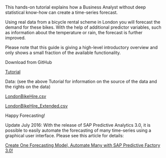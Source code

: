 This hands-on tutorial  explains how a Business Analyst without deep statistical know-how can create a time-series forecast.

Using real data from a bicycle rental scheme in London you will forecast the demand for these bikes. With the help of additional predictor variables, such as information about the temperature or rain, the forecast is further improved.

Please note that this guide is giving a high-level introductory overview and only shows a small fraction of the available functionality.

Download from GitHub

[Tutorial](https://github.com/AndreasForster/Predictive/raw/master/AutomatedTimeSeriesTutorial/SAP_PA_Automated_TimeSeriesTutorial.pdf)

Data: (see the above Tutorial for information on the source of the data and the rights on the data)

[LondonBikeHire.csv](https://github.com/AndreasForster/Predictive/raw/master/AutomatedTimeSeriesTutorial/LondonBikeHire.csv)

[LondonBikeHire_Extended.csv](https://github.com/AndreasForster/Predictive/raw/master/AutomatedTimeSeriesTutorial/LondonBikeHire_Extended.csv)

Happy Forecasting!

Update July 2016: With the release of SAP Predictive Analytics 3.0, it is possible to easily automate the forecasting of many time-series using a graphical user interface. Please see this article for details:

[Create One Forecasting Model, Automate Many with SAP Predictive Factory 3.0!](https://blogs.sap.com/2016/06/24/create-one-forecasting-model-automate-many-with-sap-predictive-factory-30/)

